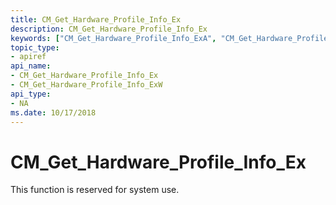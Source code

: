 ```yaml
---
title: CM_Get_Hardware_Profile_Info_Ex
description: CM_Get_Hardware_Profile_Info_Ex
keywords: ["CM_Get_Hardware_Profile_Info_ExA", "CM_Get_Hardware_Profile_Info_ExW", "CM_Get_Hardware_Profile_Info_Ex Device and Driver Installation"]
topic_type:
- apiref
api_name:
- CM_Get_Hardware_Profile_Info_Ex
- CM_Get_Hardware_Profile_Info_ExW
api_type:
- NA
ms.date: 10/17/2018
---
```


# CM_Get_Hardware_Profile_Info_Ex

This function is reserved for system use.
